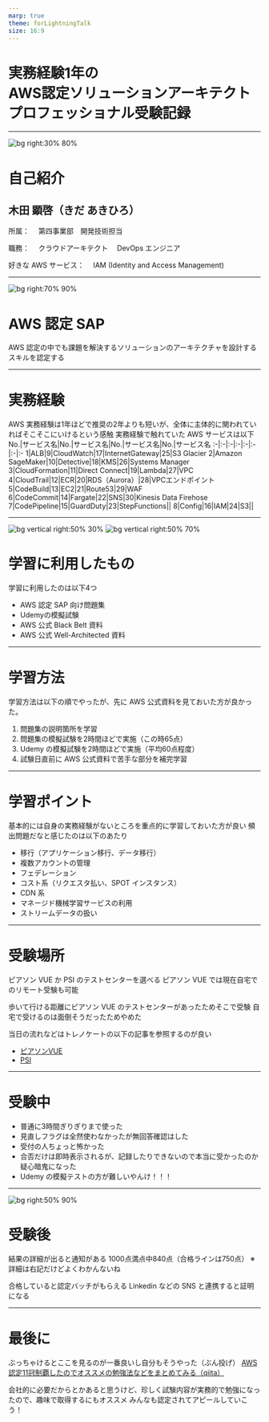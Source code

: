 ```yaml
---
marp: true
theme: forLightningTalk
size: 16:9
---
```

<!--
class: title
-->


# 実務経験1年の<br>AWS認定ソリューションアーキテクト<br>プロフェッショナル受験記録

---
<!--
class: slides
footer: '実務経験1年の AWS 認定 SAP 受験記録'
paginate: true
-->

![bg right:30% 80%](./images/icon_self.png)
# 自己紹介
## 木田 顕啓（きだ あきひろ）

所属：
　第四事業部　開発技術担当

職務：
　クラウドアーキテクト
　DevOps エンジニア

好きな AWS サービス：
　IAM (Identity and Access Management)

---

![bg right:70% 90%](./images/AWS_Certification_overall.png)

# AWS 認定 SAP

AWS 認定の中でも課題を解決するソリューションのアーキテクチャを設計するスキルを認定する

---

<!--
_class: slides_2
-->
# 実務経験
AWS 実務経験は1年ほどで推奨の2年よりも短いが、全体に主体的に関われていればそこそこにいけるという感触
実務経験で触れていた AWS サービスは以下
No.|サービス名|No.|サービス名|No.|サービス名|No.|サービス名
:-|:-|:-|:-|:-|:-|:-|:-
1|ALB|9|CloudWatch|17|InternetGateway|25|S3 Glacier
2|Amazon SageMaker|10|Detective|18|KMS|26|Systems Manager
3|CloudFormation|11|Direct Connect|19|Lambda|27|VPC
4|CloudTrail|12|ECR|20|RDS（Aurora）|28|VPCエンドポイント
5|CodeBuild|13|EC2|21|Route53|29|WAF
6|CodeCommit|14|Fargate|22|SNS|30|Kinesis Data Firehose
7|CodePipeline|15|GuardDuty|23|StepFunctions||
8|Config|16|IAM|24|S3||

---
![bg vertical right:50% 30%](./images/aws_sap_question_collection.jpg)
![bg vertical right:50% 70%](./images/udemy.png)

# 学習に利用したもの
学習に利用したのは以下4つ
- AWS 認定 SAP 向け問題集
- Udemyの模擬試験
- AWS 公式 Black Belt 資料
- AWS 公式 Well-Architected 資料

---


# 学習方法
学習方法は以下の順でやったが、先に AWS 公式資料を見ておいた方が良かった。
1. 問題集の説明箇所を学習
1. 問題集の模擬試験を2時間ほどで実施（この時65点）
1. Udemy の模擬試験を2時間ほどで実施（平均60点程度）
1. 試験日直前に AWS 公式資料で苦手な部分を補完学習


---

# 学習ポイント
基本的には自身の実務経験がないところを重点的に学習しておいた方が良い
頻出問題だなと感じたのは以下のあたり
 - 移行（アプリケーション移行、データ移行）
 - 複数アカウントの管理
 - フェデレーション
 - コスト系（リクエスタ払い、SPOT インスタンス）
 - CDN 系
 - マネージド機械学習サービスの利用
 - ストリームデータの扱い

---
# 受験場所
ピアソン VUE か PSI のテストセンターを選べる
ピアソン VUE では現在自宅でのリモート受験も可能

歩いて行ける距離にピアソン VUE のテストセンターがあったためそこで受験
自宅で受けるのは面倒そうだったためやめた

当日の流れなどはトレノケートの以下の記事を参照するのが良い
- [ピアソンVUE](https://blog.trainocate.co.jp/blog/aws10points2_005)
- [PSI](https://blog.trainocate.co.jp/blog/aws_10points)


---
# 受験中
- 普通に3時間ぎりぎりまで使った
- 見直しフラグは全然使わなかったが無回答確認はした
- 受付の人ちょっと怖かった
- 合否だけは即時表示されるが、記録したりできないので本当に受かったのか疑心暗鬼になった
- Udemy の模擬テストの方が難しいやんけ！！！

---
![bg right:50% 90%](./images/score.png)

# 受験後
結果の詳細が出ると通知がある
1000点満点中840点（合格ラインは750点）
※詳細は右記だけどよくわかんないね

合格していると認定バッチがもらえる
Linkedin などの SNS と連携すると証明になる

---

# 最後に
ぶっちゃけるとここを見るのが一番良いし自分もそうやった（ぶん投げ）
[AWS認定11冠制覇したのでオススメの勉強法などをまとめてみる（qiita）](https://qiita.com/nakazax/items/20458e146d3d9f2aa615)

会社的に必要だからとかあると思うけど、珍しく試験内容が実務的で勉強になったので、趣味で取得するにもオススメ
みんなも認定されてアピールしていこう！